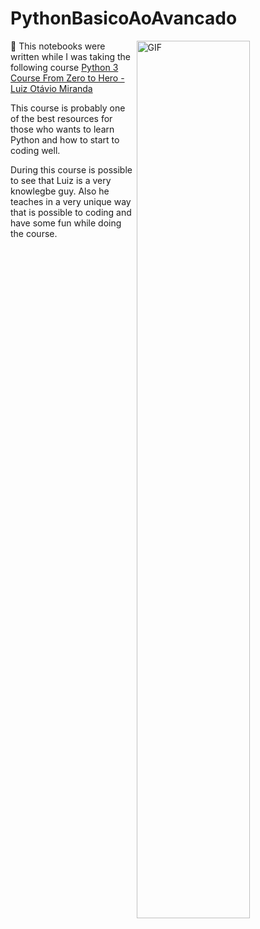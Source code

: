 # PythonBasicoAoAvancado

<img align="right" width="60%" alt="GIF" src="https://media.giphy.com/media/coxQHKASG60HrHtvkt/giphy.gif" />



📃 This notebooks were written while I was taking the following course [Python 3 Course From Zero to Hero - Luiz Otávio Miranda](https://www.udemy.com/course/python-3-do-zero-ao-avancado/)

This course is probably one of the best resources for those who wants to learn Python and how to start to coding well.

During this course is possible to see that Luiz is a very knowlegbe guy. Also he teaches in a very unique way that is possible to coding and have some fun while doing the course.

